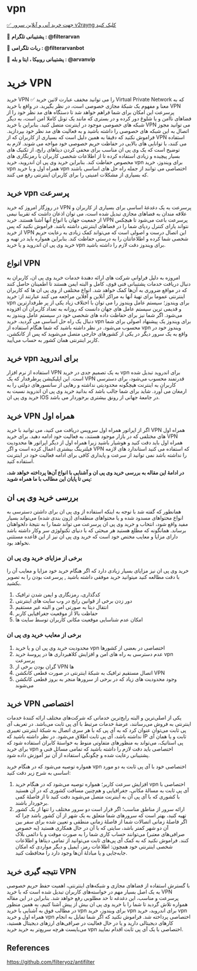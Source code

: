 <link rel=”canonical” href=”https://github.com/filteryoz/antifilter/” />

# vpn

[✅ جهت خرید آنی و آنلاین سرور v2rayng کلیک کنید
](http://bazargani.sbs/online/)

 🔴 **پشتیبانی تلگرام : @filterarvan**

 🔴 **ربات تلگرامی : @filterarvanbot**
 
 🔴 **پشتیبانی روبیکا ، ایتا و بله : @arvanvip**
 
 # خرید VPN
خرید VPN ✅ را می توانید مخفف عبارت لاتین خرید Virtual Private Network که به معنا و مفهوم یک شبکۀ مجازی خصوصی است، در نظر بگیرید. در واقع با خرید VPN پرسرعت این امکان برای شما فراهم خواهد شد تا دستگاه های مد نظر خود را از فضاهای ناامن و یا شلوغ دور کرده و در بستری که مانند یک تونل کاملا امن است، به دیگر شبکه های خصوصی موجود در اینترنت متصل کنید.
بنابراین با خرید VPN می توانید مجوز اتصال به این شبکه های خصوصی را داشته باشید و به فعالیت های مد نظر خود بپردازید. فراموش نکنید که دقیقا به همین دلیل است که بسیاری از کاربران که از VPN استفاده می کنند، با توانایی های بالایی در حفاظت حریم خصوصی خود مواجه می شوند. 
لازم به توضیح است که یک وی پی ان مناسب برای مخفی کردن دیتاهای رایج، از تکنیک های بسیار پیچیده و زیادی استفاده کرده تا از اطلاعات شخصی کاربران با رمزنگار‌ی های مخصوص حفاظت کند. بنابراین خرید وی پی ان اندروید، خرید vpn برای ویندوز، خرید vpn همراه اول و یا خرید vpn اختصاصی می توانند از جمله راه حل های اساسی باشند که بسیاری از مشکلات امنیتی را برای کاربران اینترنتی رفع می کنند.

## خرید vpn پرسرعت
در روزگار امروز که خرید VPN پرسرعت به یک دغدغۀ اساسی برای بسیاری از کاربران و علاقه مندان به فضاهای مجازی تبدیل شده است، می توان اذعان داشت که تقریبا نیمی از جمعیت جهان با انواع آنها آشنا هستند. خرید VPN پرسرعت باعث می‌شود تا هیچکس نتواند یارای کنترل ردپای شما را در فضاهای اینترنتی داشته باشد.
فراموش نکنید که پس از خرید VPN این اتصال درست و اصولی است که می‌تواند کمک زیادی به رعایت حریم شخصی شما کرده و اطلاعاتتان را به درستی حفاظت کند. بنابراین همواره باید در تهیه و خرید وی پی ان اندروید و یا خرید vpn برای ویندوز دقت لازم را داشته باشید.

## انواع VPN
امروزه به دلیل فراوانی شرکت های ارائه دهندۀ خدمات خرید وی پی ان، کاربران به دنبال دریافت خدمات پشتیبانی فنی قوی، کامل و البته ایمن هستند تا اطمینان حاصل کنند که در مواقع ضروری به آن‌ها کمک خواهد شد.
انواع مختلفی از وی پی ان ها که کاربران اینترنتی عموما برای تهیۀ آنها به مراکز آنلاین و آفلاین مراجعه می کنند عبارتند از:
خرید vpn برای ویندوز؛ سیستم عامل ویندوز را می توان با اختلاف زیاد یکی از پر طرفدارترین و قدیمی ترین سیستم عامل های جهان دانست که روزانه به تعداد کاربران آن  افزوده می‌شود. اگر شما نیز برای حفاظت داده های شخصی خود در سیستم عامل ویندوز به دنبال یک راه حل اساسی می گردید، خرید vpn برای ویندوز یک پیشنهاد اصولی برای شما محسوب می‌شود.
در نظر داشته باشید که شما هنگام استفاده از vpn ویندوز خود در واقع به یک سرور دیگر در یکی از کشورهای خارجی متصل می‌شوید که پس از کانکشن، کاربر اینترنتی همان کشور به حساب می‌آیید.

## خرید vpn برای اندروید
استفاده از نرم افزار VPN به یک تصمیم جدی در خرید vpn برای اندروید تبدیل شده است. این اپلیکیشن پرطرفدار که یک VPN قدرتمند محسوب می‌شود، برای دسترسی کاربران به اینترنت هیچگونه محدودیتی نداشته و رهایی از سانسورهای دولتی را به ارمغان می آورد. شاید برای شما جالب باشد که بدانید خرید وی پی ان اندروید نسبت به خرید وی پی ان IOS در جامعۀ جهانی از رونق بیشتری برخوردار می باشد.

## خرید VPN همراه اول
اگر از اپراتور همراه اول سرویس دریافت می کنید، می توانید با خرید VPN همراه اول های مختلفی که در بازار موجود هستند، به فعالیت خود ادامه دهید. برای خرید VPN همراه اول باید دقت کنید و هوشیار باشید زیرا همراه اول از دیگر اپراتور ها محدودیت فیلترینگ بیشتری اعمال کرده است و اگر VPN که استفاده می کنید استاندارد های لازمه را نداشته باشد نمی توانید از سرعت و پایداری کافی برای ادامه فعالیت خود در اینترنت استفاده کنید.

**در ادامۀ این مقاله به بررسی خرید وی پی ان و آشنایی با انواع آن‌ها پرداخته خواهد شد، پس تا پایان این مطالب با ما همراه شوید:**

## بررسی خرید وی پی ان
همانطور که گفته شد با توجه به اینکه استفاده از وی پی ان برای داشتن دسترسی به انواع محتواهای مسدود شده و یا محتواهای منطقه‌ای (زون بندی شده) می‌تواند بسیار مفید واقع شود، انتخاب و خرید وی پی ان پرسرعت می تواند شما را به نتیجۀ دلخواهتان برساند. 
همانگونه که مطلع هستید هر مبحثی که با دنیای تکنولوژی سر وکار داشته باشد دارای مزایا و معایب مختص خود است که خرید وی پی ان نیز از این قاعده مستثنی نخواهد بود. 

### برخی از مزایای خرید وی پی ان
خرید وی پی ان نیز مزایای بسیار زیادی دارد که اگر هنگام خرید خود مزایا و معایب آن را با دقت مطالعه کنید میتوانید خرید موفقی داشته باشید , پرسرعت بودن را به تصویر بکشید.

1. کدگذاری، رمزنگاری و ایمن شدن ترافیک‌
2. دور زدن برخی از قوانین رایج در وب سا‌یت های اینترنتی
3. انتقال دیتا به صورتی امن و البته غیر مستقیم
4. حفاظت بالا از موقعیت جغرافیایی کاربر
5. امکان عدم شناسایی موقعیت مکانی کاربران توسط سایت‌ ها

### برخی از معایب خرید وی پی ان
1. محدودیت خرید وی پی ان و یا خرید vpn اختصاصی در بعضی از کشورها
2. عدم دسترسی به راه های امن و افزایش کلاهبردار‌ی ها در پروسۀ خرید vpn پرسرعت
3. گران‌ بودن برخی از VPN ها
4. اتصال مستقیم ترافیک به شبکۀ اینترنتی در صورت قطعی کانکشن VPN
5. وجود محدودیت های زیاد که در برخی از سرورها منجر به بروز قطعی کانکشن می‌شوند

## خرید VPN اختصاصی
یکی از اصلی‌‌ترین و البته رایج‌ترین خدماتی که شرکت‌های مختلف ارائه کنندۀ خدمات اینترنتی به فروش می‌رسانند، عرضۀ خدمات مرتبط با آی پی ثابت می‌باشد. در تعریف آی پی ثابت می‌توان عنوان کرد که به آی پی که با هر سری اتصال به شبکۀ اینترنتی تغییری نداشته باشد، آی پی ثابت اطلاق می‌شود.
در نظر داشته باشید که IP ثابت و یا همان آی پی استاتیک، می‌تواند به منظورهای متفاوتی منوط به خواستۀ کابران استفاده شود که برای خرید vpn اختصاصی باید دقت لازم را داشته باشید که تمامی مسائل فنی و  پشتیبانی رعایت شده و چگونگی استفاده از آن نیز آموزش داده شود.

همواره توصیه می‌شود که در هنگام خرید vpn اختصاصی خود با آی پی ثابت به دو مورد اساسی به شرح زیر دقت کنید:
1. افزایش سرعت کاربر؛ همواره توصیه می‌شود که در هنگام خرید vpn اختصاصی با آی پی ثابت به مسالۀ مکانی، جغرافیایی و هم‌چنین مسافت کشوری که در آن هستید با کشوری که با آی پی آن به اینترنت متصل می‌شوید دقت کنید تا از فاصلۀ کمی برخوردار باشند.
2. ارائه سرور از مناطق مناسب؛ اگر قرار است دو سرور مختلف را تنها از یک ‌کشور تهیه کنید، بهتر است که سرورهای شما متعلق به یک شهر از آن کشور باشد چرا که اگر فاصلۀ زمانی اتصالات شما از فاصلۀ زمانی منطقی و تعیین شده برای سفر بین آن دو شهر کمتر باشد، سایتی که با آن‌ در حال همکاری هستید (به خصوص صرافی‌های معتبر) می‌توانند حساب کاری شما را به صورت موقت و یا دائمی بلاک کنند.
فراموش نکنید که به کمک آی پی‌های ثابت می‌توانید از تمامی دیتاها و اطلاعات شخصی اینترنتی خود همچون: اطلاعات رمز، ایمیل‌ و دیگر مواردی که امکان جابه‌جایی و یا مبادلۀ آن‌ها وجود دارد را محافظت‌ کنید.

## نتیجه گیری خرید VPN
با گسترش استفاده از فضاهای مجازی و شبکه‌های اینترنتی، اهمیت حفظ حریم خصوصی به یک اصل بسیار مهم در خواسته‌های کاربران تبدیل شده است که با خرید VPN پرسرعت و مناسب، این دغدغه تا حد مطلوبی رفع خواهد شد. بنابراین در این مقاله همواره تلاش گردید تا شما را با خرید وی پی ان بیش از پیش آشنا کنیم، به همین منظور در مطالب فوق به آشنایی با خرید vpn برای ویندوز، خرید vpn برای اندروید، خرید vpn همراه اول و خرید vpn اختصاصی پرداخته شد. 
فراموش نکنید که اگر شما تمایل به انجام کارهای دیجیتالی دارید و یا در حال فعالیت در صرافی‌های ارزهای دیجیتال هستید، می‌بایست هرچه سریع‌تر به خرید خرید vpn اختصاصی با یک آی پی ثابت اقدام نمایید.

## References
https://github.com/filteryoz/antifilter
